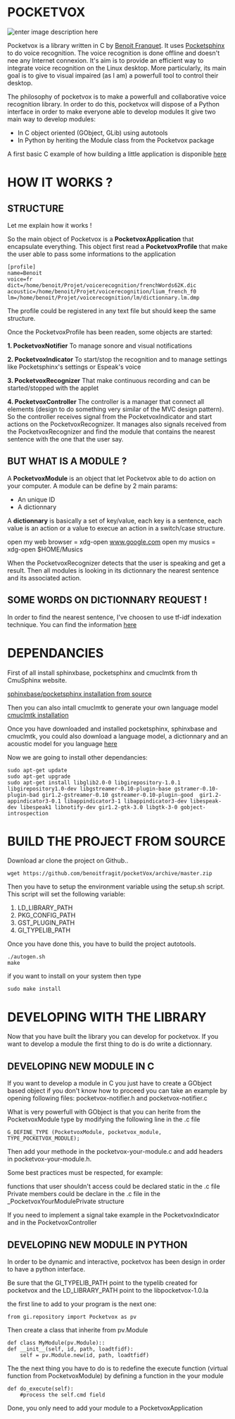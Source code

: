 
**POCKETVOX**
=============

![enter image description here](https://lh6.googleusercontent.com/-lAbMX8K--nU/VBlPcvFbZRI/AAAAAAAAB1Q/gUlz82rmoYk/s256-no/icons.png)

Pocketvox is a library written in C by [Benoit Franquet](https://plus.google.com/117186375453277453598/posts). It uses [Pocketsphinx](http://cmusphinx.sourceforge.net/wiki/tutorialpocketsphinx) to do voice recognition. The voice recognition is done offline and doesn't nee any Internet connexion.  It's aim is to provide an efficient way to integrate voice recognition on the Linux desktop. More particularly, its main goal is to give to visual impaired (as I am) a powerfull tool to control their desktop. 

The philosophy of pocketvox is to make a powerfull and collaborative voice recognition library. In order to do this, pocketvox will dispose of a Python interface in order to make everyone able to develop modules
It give two main way to develop modules:

* In C object oriented (GObject, GLib) using autotools
* In Python by heriting the Module class from the Pocketvox package

A first basic C example of how building a little application is disponible [here](https://github.com/benoitfragit/pocketVox/blob/master/src/main.c)

**HOW IT WORKS ?**
=================

STRUCTURE
--------------

Let me explain how it works !

So the main object of Pocketvox is a **PocketvoxApplication** that encapsulate everything.
This object first read a **PocketvoxProfile** that make the user able to pass some informations to the application

    [profile]
    name=Benoit
    voice=fr
    dict=/home/benoit/Projet/voicerecognition/frenchWords62K.dic
    acoustic=/home/benoit/Projet/voicerecognition/lium_french_f0
    lm=/home/benoit/Projet/voicerecognition/lm/dictionnary.lm.dmp

The profile could be registered in any text file but should keep the same structure.

Once the PocketvoxProfile has been readen, some objects are started:

 **1. PocketvoxNotifier**
 To manage sonore and visual notifications
  
 **2. PocketvoxIndicator**
 To start/stop the recognition and to manage settings like Pocketsphinx's settings or Espeak's voice
 
 **3. PocketvoxRecognizer**
 That make continuous recording and can be started/stopped with the applet

 **4. PocketvoxController**
The controller is a manager that connect all elements (design to do something very similar of the MVC design pattern). So the controller receives signal from the PocketvoxIndicator and start actions on the PocketvoxRecognizer. It manages also signals received from the PocketvoxRecognizer and find the module that contains the nearest sentence with the one that the user say.

BUT WHAT IS A MODULE ?
------------------------------

A **PocketvoxModule** is an object that let Pocketvox able to do action on your computer. A module can be define by 2 main params:

 - An unique ID
 - A dictionnary

A **dictionnary** is basically a set of key/value, each key is a sentence, each value is an action or a value to execue an action in a switch/case structure.

open my web browser = xdg-open www.google.com
open my musics = xdg-open $HOME/Musics

When the PocketvoxRecognizer detects that the user is speaking and get a result. Then all modules is looking in its dictionnary the nearest sentence and its associated action.

SOME WORDS ON DICTIONNARY REQUEST !
--------------------------------------

In order to find the nearest sentence, I've choosen to use tf-idf indexation technique. You can find the information [here](http://stevenloria.com/finding-important-words-in-a-document-using-tf-idf/) 

DEPENDANCIES
============

First of all install sphinxbase, pocketsphinx and cmuclmtk from th CmuSphinx website. 

[sphinxbase/pocketsphinx installation from source](http://cmusphinx.sourceforge.net/wiki/tutorialpocketsphinx)

Then you can also intall cmuclmtk to generate your own language model 
[cmuclmtk  installation](http://cmusphinx.sourceforge.net/wiki/cmuclmtkdevelopment) 

Once you have downloaded and installed pocketsphinx, sphinxbase and cmuclmtk, you could also download a language model, a dictionnary and an acoustic model for you language [here](http://sourceforge.net/projects/cmusphinx/files/Acoustic%20and%20Language%20Models/)

Now we are going to install other dependancies:

    sudo apt-get update
    sudo apt-get upgrade
    sudo apt-get install libglib2.0-0 libgirepository-1.0.1 libgirepository1.0-dev libgstreamer-0.10-plugin-base gstramer-0.10-plugin-bad gir1.2-gstreamer-0.10 gstreamer-0.10-plugin-good  gir1.2-appindicator3-0.1 libappindicator3-1 libappindicator3-dev libespeak-dev libespeak1 libnotify-dev gir1.2-gtk-3.0 libgtk-3-0 gobject-introspection


**BUILD THE PROJECT FROM SOURCE**
=============================

Download ar clone the project on Github..

    wget https://github.com/benoitfragit/pocketVox/archive/master.zip
 
 Then you have to setup the environment variable using the setup.sh script. This script will set the following variable:
 
 1. LD_LIBRARY_PATH
 2. PKG_CONFIG_PATH  
 3. GST_PLUGIN_PATH
 4. GI_TYPELIB_PATH

Once you have done this, you have to build the project autotools.

    ./autogen.sh
    make

if you want to install on your system then type

    sudo make install

**DEVELOPING WITH THE LIBRARY**
===========================

Now that you have built the library you can develop for pocketvox.  If you want to develop a module the first thing to do is do write a dictionnary.

DEVELOPING NEW MODULE IN C
-------------------------------------
If you want to develop a module in C you just have to create a GObject based object if you don't know how to proceed you can take an example by opening following files: pocketvox-notifier.h and pocketvox-notifier.c

What is very powerfull with GObject is that you can herite from the PocketvoxModule type by modifying the following line in the .c file

    G_DEFINE_TYPE (PocketvoxModule, pocketvox_module, TYPE_POCKETVOX_MODULE);

Then add your methode in the pocketvox-your-module.c and add headers in pocketvox-your-module.h.

Some best practices must be respected, for example:

functions that user shouldn't access could be declared static in the .c file
Private members could be declare in the .c file in the _PocketvoxYourModulePrivate structure

If you need to implement a signal take example in the PocketvoxIndicator and in the PocketvoxController


DEVELOPING NEW MODULE IN PYTHON
---------------------------------------------

In order to be dynamic and interactive, pocketvox has been design in order to have a python interface. 

Be sure that the GI_TYPELIB_PATH point to the typelib created for pocketvox and the LD_LIBRARY_PATH point to the libpocketvox-1.0.la

the first line to add to your program is the next one:

`from gi.repository import Pocketvox as pv`

Then create a class that inherite from pv.Module

    def class MyModule(pv.Module)::
	def __init__(self, id, path, loadtfidf):
		self = pv.Module.new(id, path, loadtfidf)
		
The	the next thing you have to do is to redefine the execute function (virtual function from PocketvoxModule) by defining a function in the your module

    def do_execute(self):
    	#process the self.cmd field
	
Done, you only need to add your module to a PocketvoxApplication	

